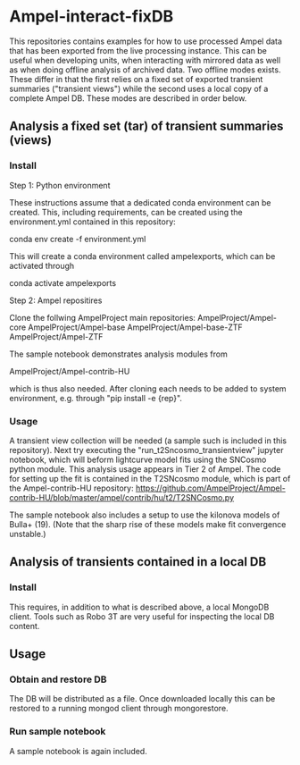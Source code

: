 # Ampel-interact-fixDB

This repositories contains examples for how to use processed Ampel data that has been exported from the live processing instance. This can be useful when developing units, when interacting with mirrored data as well as when doing offline analysis of archived data. Two offline modes exists. These differ in that the first relies on a fixed set of exported transient summaries ("transient views") while the second uses a local copy of a complete Ampel DB. These modes are described in order below.

## Analysis a fixed set (tar) of transient summaries (views)

### Install

Step 1: Python environment

These instructions assume that a dedicated conda environment can be created. This, including requirements, can be created using the environment.yml contained in this repository:

conda env create -f environment.yml

This will create a conda environment called ampelexports, which can be activated through

conda activate ampelexports


Step 2: Ampel repositires

Clone the follwing AmpelProject main repositories:
AmpelProject/Ampel-core
AmpelProject/Ampel-base
AmpelProject/Ampel-base-ZTF
AmpelProject/Ampel-ZTF

The sample notebook demonstrates analysis modules from 

AmpelProject/Ampel-contrib-HU

which is thus also needed. After cloning each needs to be added to system environment, e.g. through  "pip install -e {rep}". 


### Usage

A transient view collection will be needed (a sample such is included in this repository). Next try executing the "run_t2Sncosmo_transientview" jupyter notebook, which will beform lightcurve model fits using the SNCosmo python module. This analysis usage appears in Tier 2 of Ampel. The code for setting up the fit is contained in the T2SNcosmo module, which is part of the Ampel-contrib-HU repository:
https://github.com/AmpelProject/Ampel-contrib-HU/blob/master/ampel/contrib/hu/t2/T2SNCosmo.py

The sample notebook also includes a setup to use the kilonova models of Bulla+ (19). (Note that the sharp rise of these models make fit convergence unstable.)


## Analysis of transients contained in a local DB

### Install

This requires, in addition to what is described above, a local MongoDB client. Tools such as Robo 3T are very useful for inspecting the local DB content.


## Usage

### Obtain and restore DB

The DB will be distributed as a file. Once downloaded locally this can be restored to a running mongod client through mongorestore. 

### Run sample notebook

A sample notebook is again included.



